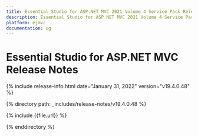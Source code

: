 ```yaml
---
title: Essential Studio for ASP.NET MVC 2021 Volume 4 Service Pack Release Notes  
description: Essential Studio for ASP.NET MVC 2021 Volume 4 Service Pack Release Notes  
platform: ejmvc
documentation: ug
---
```


# Essential Studio for ASP.NET MVC  Release Notes  

{% include release-info.html date="January 31, 2022"  version="v19.4.0.48" %} 

{% directory path: _includes/release-notes/v19.4.0.48 %}

{% include {{file.url}} %}

{% enddirectory %}